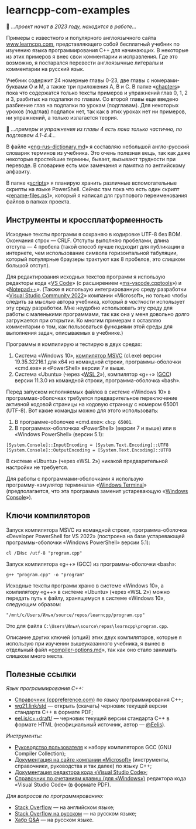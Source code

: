# learncpp-com-examples
🚧 *...проект начат в 2023 году, находится в работе...*

Примеры с известного и популярного англоязычного сайта www.learncpp.com, представляющего собой бесплатный учебник по изучению языка программирования C++ для начинающих. В некоторые из этих примеров я внес свои комментарии и исправления. Где это возможно, я постарался перевести англоязычные литералы и комментарии на русский язык.

Учебник содержит 24 номерные главы 0-23, две главы с номерами-буквами O и M, а также три приложения A, B и C. В папке «[chapters](chapters/)» пока что содержатся только тексты примеров и упражнений глав 0, 1, 2 и 3, разбитых на подпапки по главам. Со второй главы еще введено разбиение глав на подпапки по урокам (подглавам). Для некоторых уроков (подглав) подпапок нет, так как в этих уроках нет ни примеров, ни упражнений, а только излагается теория.

🚧 *...примеры и упражнения из главы 4 есть пока только частично, по подглавам 4.1-4.4...*

В файле «[eng-rus-dictionary.md](eng-rus-dictionary.md)» я составляю небольшой англо-русский словарик терминов из учебника. Это очень полезная вещь, так как даже некоторые простейшие термины, бывает, вызывают трудности при переводе. В словарике есть мои замечания и памятка по английскому алфавиту.

В папке «[scripts](scripts/)» я планирую хранить различные вспомогательные скрипты на языке PowerShell. Сейчас там пока что есть один скрипт «[rename-files.ps1](scripts/rename-files.ps1)», который я написал для группового переименования файлов в папках проекта.

## Инструменты и кроссплатформенность

Исходные тексты программ я сохраняю в кодировке UTF-8 без BOM. Окончания строк&nbsp;— CRLF. Отступы выполняю пробелами, длина отступа&nbsp;— 4 пробела (такой способ лучше подходит для публикации в интернете, чем использование символа горизонтальной табуляции, который популярные браузеры трактуют как 8 пробелов, это слишком большой отступ). 

Для редактирования исходных текстов программ я использую редакторы кода «[VS Code](https://ru.wikipedia.org/wiki/Visual_Studio_Code)» (с расширением «[ms-vscode.cpptools](https://marketplace.visualstudio.com/items?itemName=ms-vscode.cpptools)») и «[Notepad++](https://ru.wikipedia.org/wiki/Notepad%2B%2B)». (Также я использую интегрированную среду разработки «[Visual Studio Community 2022](https://visualstudio.microsoft.com/vs/community/)» компании «Microsoft», но только чтобы следить за мыслью автора учебника, который _в частности_ использует эту среду разработки. Мне неудобно использовать эту среду для работы с маленькими программами, так как она у меня довольно долго загружается при открытии. Ко многим примерам я оставляю комментарии о том, как пользоваться функциями этой среды для выполнения задач, описываемых в учебнике.)

Программы я компилирую и тестирую в двух средах:

1. Система «Windows 10», [компилятор MSVC](https://ru.wikipedia.org/wiki/Microsoft_Visual_C%2B%2B) (cl.exe) версии 19.35.32216.1 для x64 из командной строки, программы-оболочки «cmd.exe» и «PowerShell» версии 7 и выше.
2. Система «Ubuntu» (через «[WSL 2](https://learn.microsoft.com/en-us/windows/wsl/)»), компилятор «g++» ([GCC](https://ru.wikipedia.org/wiki/GNU_Compiler_Collection)) версии 11.3.0 из командной строки, программа-оболочка «bash».

Перед запуском исполняемых файлов в системе «Windows 10» в программах-оболочках требуется предварительное переключение активной кодовой страницы на кодовую страницу с номером 65001 (UTF-8). Вот какие команды можно для этого использовать:

1. В программе-оболочке «cmd.exe»: `chcp 65001`.
2. В программах-оболочках «PowerShell» (версии 7 и выше) или в «Windows PowerShell» (версии 5.1):
```
[System.Console]::InputEncoding = [System.Text.Encoding]::UTF8
[System.Console]::OutputEncoding = [System.Text.Encoding]::UTF8
```
В системе «Ubuntu» (через «WSL 2») никакой предварительной настройки не требуется.

Для работы с программами-оболочками я использую программу-«эмулятор терминала» «[Windows Terminal](https://ru.wikipedia.org/wiki/Windows_Terminal)» (предполагается, что эта программа заменит устаревающую «[Windows Console](https://en.wikipedia.org/wiki/Windows_Console)»).

## Ключи компиляторов

Запуск компилятора MSVC из командной строки, программа-оболочка «Developer PowerShell for VS 2022» (построена на базе устаревающей программы-оболочки «Windows PowerShell» версии 5.1):
```
cl /EHsc /utf-8 "program.cpp"
```

Запуск компилятора «g++» (GCC) из программы-оболочки «bash»:
```
g++ "program.cpp" -o "program"
```
Исходные тексты программ храню в системе «Windows 10», а компилятору «g++» в системе «Ubuntu» (через «WSL 2») можно передать путь к файлу, хранящемуся в системе «Windows 10», следующим образом:
```
"/mnt/c/Users/Илья/source/repos/learncpp/program.cpp"
```
Это для файла `C:\Users\Илья\source\repos\learncpp\program.cpp`.

Описание других ключей (опций) этих двух компиляторов, которые я использую при изучении вышеуказанного учебника, я вынес в отдельный файл «[compiler-options.md](compiler-options.md)», так как оно стало занимать слишком много места.

## Полезные ссылки

_Язык программирования C++:_

- [Справочник (cppreference.com)](https://en.cppreference.com) по языку программирования C++;
- [wg21.link/std](wg21.link/std) — открыть (скачать) черновик текущей версии стандарта C++ в формате PDF;
- [eel.is/c++draft/](https://eel.is/c++draft/) — черновик текущей версии стандарта C++ в формате HTML (неофициальный источник, автор&nbsp;— [@Eelis](https://github.com/Eelis)).

_Инструменты:_

- [Руководство пользователя](https://gcc.gnu.org/onlinedocs/gcc/) к набору компиляторов GCC (GNU Compiler Collection);
- [Документация на сайте компании «Microsoft»](https://learn.microsoft.com/en-us/cpp/) (инструменты, справочники, руководства и так далее) по языку C++;
- [Документация редактора кода «Visual Studio Code»](https://code.visualstudio.com/docs);
- [Справочник по счетаниям клавиш (для «Windows»)](https://code.visualstudio.com/shortcuts/keyboard-shortcuts-windows.pdf) редактора кода «Visual Studio Code» (в формате PDF).

_Для вопросов по программированию:_

- [Stack Overflow](https://stackoverflow.com) — на английском языке;
- [Stack Overflow на русском](https://ru.stackoverflow.com) — на русском языке;
- [Хабр Q&A](https://qna.habr.com) — на русском языке.
